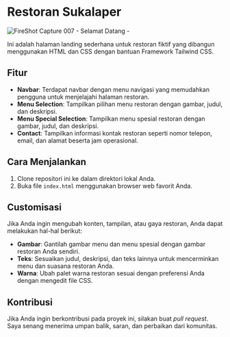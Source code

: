 # Restoran Sukalaper
![FireShot Capture 007 - Selamat Datang - ](https://github.com/sukalaper/fundamental-pemrograman/assets/65320033/3d60b70d-2158-43b2-8451-0f666d57bcba)

Ini adalah halaman landing sederhana untuk restoran fiktif yang dibangun menggunakan HTML dan CSS dengan bantuan Framework Tailwind CSS.

## Fitur

- **Navbar**: Terdapat navbar dengan menu navigasi yang memudahkan pengguna untuk menjelajahi halaman restoran.
- **Menu Selection**: Tampilkan pilihan menu restoran dengan gambar, judul, dan deskripsi.
- **Menu Special Selection**: Tampilkan menu spesial restoran dengan gambar, judul, dan deskripsi.
- **Contact**: Tampilkan informasi kontak restoran seperti nomor telepon, email, dan alamat beserta jam operasional.

## Cara Menjalankan

1. Clone repositori ini ke dalam direktori lokal Anda.
2. Buka file `index.html` menggunakan browser web favorit Anda.

## Customisasi

Jika Anda ingin mengubah konten, tampilan, atau gaya restoran, Anda dapat melakukan hal-hal berikut:

- **Gambar**: Gantilah gambar menu dan menu spesial dengan gambar restoran Anda sendiri.
- **Teks**: Sesuaikan judul, deskripsi, dan teks lainnya untuk mencerminkan menu dan suasana restoran Anda.
- **Warna**: Ubah palet warna restoran sesuai dengan preferensi Anda dengan mengedit file CSS.

## Kontribusi

Jika Anda ingin berkontribusi pada proyek ini, silakan buat _pull request_. Saya senang menerima umpan balik, saran, dan perbaikan dari komunitas.
